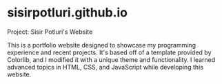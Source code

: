 # sisirpotluri.github.io

Project: Sisir Potluri's Website

This is a portfolio website designed to showcase my programming experience and recent projects. It's based off of a template provided by Colorlib, and I modified it with a unique theme and functionality. I learned advanced topics in HTML, CSS, and JavaScript while developing this website. 
